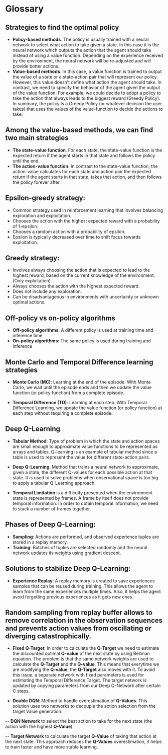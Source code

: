 # Glossary

## Strategies to find the optimal policy
- **Policy-based methods**. The policy is usually trained with a neural network to select what action to take given a state. In this case it is the neural network which outputs the action that the agent should take instead of using a value function. Depending on the experience received by the environment, the neural network will be re-adjusted and will provide better actions.
- **Value-based methods**. In this case, a value function is trained to output the value of a state or a state-action pair that will represent our policy. However, this value doesn’t define what action the agent should take. In contrast, we need to specify the behavior of the agent given the output of the value function. For example, we could decide to adopt a policy to take the action that always leads to the biggest reward (Greedy Policy). In summary, the policy is a Greedy Policy (or whatever decision the user takes) that uses the values of the value-function to decide the actions to take.

## Among the value-based methods, we can find two main strategies
- **The state-value function**. For each state, the state-value function is the expected return if the agent starts in that state and follows the policy until the end.
- **The action-value function**. In contrast to the state-value function, the action-value calculates for each state and action pair the expected return if the agent starts in that state, takes that action, and then follows the policy forever after.

## Epsilon-greedy strategy:
- Common strategy used in reinforcement learning that involves balancing exploration and exploitation.
- Chooses the action with the highest expected reward with a probability of 1-epsilon.
- Chooses a random action with a probability of epsilon.
- Epsilon is typically decreased over time to shift focus towards exploitation.

## Greedy strategy:
- Involves always choosing the action that is expected to lead to the highest reward, based on the current knowledge of the environment. (Only exploitation)
- Always chooses the action with the highest expected reward.
- Does not include any exploration.
- Can be disadvantageous in environments with uncertainty or unknown optimal actions.

## Off-policy vs on-policy algorithms
- **Off-policy algorithms**: A different policy is used at training time and inference time
- **On-policy algorithms**: The same policy is used during training and inference

## Monte Carlo and Temporal Difference learning strategies
- **Monte Carlo (MC)**: Learning at the end of the episode. With Monte Carlo, we wait until the episode ends and then we update the value function (or policy function) from a complete episode.

- **Temporal Difference (TD)**: Learning at each step. With Temporal Difference Learning, we update the value function (or policy function) at each step without requiring a complete episode.

## Deep Q-Learning
- **Tabular Method**: Type of problem in which the state and action spaces are small enough to approximate value functions to be represented as arrays and tables. Q-learning is an example of tabular method since a table is used to represent the value for different state-action pairs.

- **Deep Q-Learning**: Method that trains a neural network to approximate, given a state, the different Q-values for each possible action at that state. It is used to solve problems when observational space is too big to apply a tabular Q-Learning approach.

- **Temporal Limitation** is a difficulty presented when the environment state is represented by frames. A frame by itself does not provide temporal information. In order to obtain temporal information, we need to stack a number of frames together.

## Phases of Deep Q-Learning:

- **Sampling**: Actions are performed, and observed experience tuples are stored in a replay memory.
- **Training**: Batches of tuples are selected randomly and the neural network updates its weights using gradient descent.

## Solutions to stabilize Deep Q-Learning:

- **Experience Replay**: A replay memory is created to save experiences samples that can be reused during training. This allows the agent to learn from the same experiences multiple times. Also, it helps the agent avoid forgetting previous experiences as it gets new ones.

## Random sampling from replay buffer allows to remove correlation in the observation sequences and prevents action values from oscillating or diverging catastrophically.

- **Fixed Q-Target**: In order to calculate the **Q-Target** we need to estimate the discounted optimal **Q-value** of the next state by using Bellman equation. The problem is that the same network weights are used to calculate the **Q-Target** and the **Q-value**. This means that everytime we are modifying the **Q-value**, the **Q-Target** also moves with it. To avoid this issue, a separate network with fixed parameters is used for estimating the Temporal Difference Target. The target network is updated by copying parameters from our Deep Q-Network after certain C steps.

- **Double DQN**: Method to handle overestimation of **Q-Values**. This solution uses two networks to decouple the action selection from the target Value generation:

-- **DQN Network** to select the best action to take for the next state (the action with the highest **Q-Value**)

-- **Target Network** to calculate the target **Q-Value** of taking that action at the next state. This approach reduces the **Q-Values** overestimation, it helps to train faster and have more stable learning.
